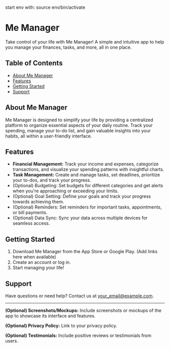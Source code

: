start env with:  source env/bin/activate
# Me Manager

Take control of your life with Me Manager!  A simple and intuitive app to help you manage your finances, tasks, and more, all in one place.

## Table of Contents

- [About Me Manager](#about-me-manager)
- [Features](#features)
- [Getting Started](#getting-started)
- [Support](#support)

## About Me Manager

Me Manager is designed to simplify your life by providing a centralized platform to organize essential aspects of your daily routine.  Track your spending, manage your to-do list, and gain valuable insights into your habits, all within a user-friendly interface.

## Features

*   **Financial Management:** Track your income and expenses, categorize transactions, and visualize your spending patterns with insightful charts.
*   **Task Management:** Create and manage tasks, set deadlines, prioritize your to-dos, and track your progress.
*   (Optional) Budgeting: Set budgets for different categories and get alerts when you're approaching or exceeding your limits.
*   (Optional) Goal Setting: Define your goals and track your progress towards achieving them.
*   (Optional) Reminders: Set reminders for important tasks, appointments, or bill payments.
*   (Optional) Data Sync: Sync your data across multiple devices for seamless access.

## Getting Started

1.  Download Me Manager from the App Store or Google Play. (Add links here when available)
2.  Create an account or log in.
3.  Start managing your life!

## Support

Have questions or need help?  Contact us at [your_email@example.com](mailto:your_email@example.com).

---

**(Optional) Screenshots/Mockups:**  Include screenshots or mockups of the app to showcase its interface and features.

**(Optional) Privacy Policy:** Link to your privacy policy.

**(Optional) Testimonials:** Include positive reviews or testimonials from users.
